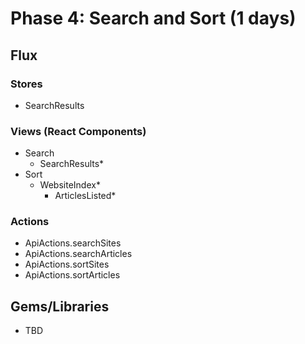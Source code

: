 # Phase 4: Search and Sort (1 days)

## Flux
### Stores
* SearchResults

### Views (React Components)
* Search
  - SearchResults*
* Sort
  - WebsiteIndex*
    - ArticlesListed*

### Actions
* ApiActions.searchSites
* ApiActions.searchArticles
* ApiActions.sortSites
* ApiActions.sortArticles

## Gems/Libraries
* TBD
